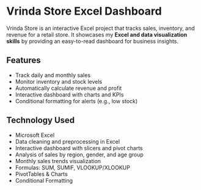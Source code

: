 # Vrinda Store Excel Dashboard

Vrinda Store is an interactive Excel project that tracks sales, inventory, and revenue for a retail store. It showcases my **Excel and data visualization skills** by providing an easy-to-read dashboard for business insights.

## Features
- Track daily and monthly sales
- Monitor inventory and stock levels
- Automatically calculate revenue and profit
- Interactive dashboard with charts and KPIs
- Conditional formatting for alerts (e.g., low stock)

## Technology Used
- Microsoft Excel
- Data cleaning and preprocessing in Excel
- Interactive dashboard with slicers and pivot charts
- Analysis of sales by region, gender, and age group
- Monthly sales trends visualization
- Formulas: SUM, SUMIF, VLOOKUP/XLOOKUP
- PivotTables & Charts
- Conditional Formatting
